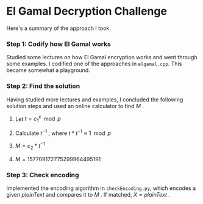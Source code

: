 # El Gamal Decryption Challenge

Here's a summary of the approach I took. 

### Step 1: Codify how El Gamal works 

Studied some lectures on how El Gamal encryption works and went through some examples. I codified one of the approaches in `elgamal.cpp`. This became somewhat a playground. 

### Step 2: Find the solution

Having studied more lectures and examples, I concluded the following solution steps and used an online calculator to find $M$ .

1. Let $t = c_1^x \mod p$

2. Calculate $t^{-1}$ , where $t * t^{-1} \equiv 1 \mod p$

3. $M = c_2 * t^{-1}$ 

4. $M = 157709172775299964495191$ 

### Step 3: Check encoding

Implemented the encoding algorithm in `checkEncoding.py`, which encodes a given $plainText$  and compares it to $M$ . If matched, $X = plainText$ . 





